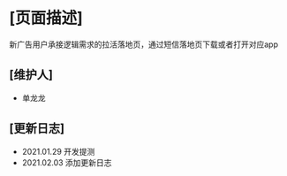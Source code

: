 # [页面描述]

新广告用户承接逻辑需求的拉活落地页，通过短信落地页下载或者打开对应app

## [维护人]

- 单龙龙

## [更新日志]

- 2021.01.29 开发提测
- 2021.02.03 添加更新日志
